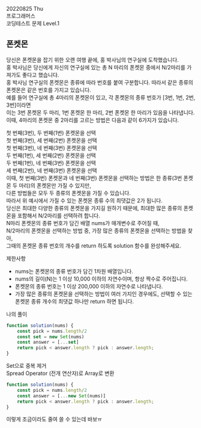 20220825 Thu  
프로그래머스  
코딩테스트 문제 Level.1  

폰켓몬
---
당신은 폰켓몬을 잡기 위한 오랜 여행 끝에, 홍 박사님의 연구실에 도착했습니다.   
홍 박사님은 당신에게 자신의 연구실에 있는 총 N 마리의 폰켓몬 중에서 N/2마리를 가져가도 좋다고 했습니다.  
홍 박사님 연구실의 폰켓몬은 종류에 따라 번호를 붙여 구분합니다. 따라서 같은 종류의 폰켓몬은 같은 번호를 가지고 있습니다.  
예를 들어 연구실에 총 4마리의 폰켓몬이 있고, 각 폰켓몬의 종류 번호가 [3번, 1번, 2번, 3번]이라면  
이는 3번 폰켓몬 두 마리, 1번 폰켓몬 한 마리, 2번 폰켓몬 한 마리가 있음을 나타냅니다.  
이때, 4마리의 폰켓몬 중 2마리를 고르는 방법은 다음과 같이 6가지가 있습니다.  

첫 번째(3번), 두 번째(1번) 폰켓몬을 선택  
첫 번째(3번), 세 번째(2번) 폰켓몬을 선택  
첫 번째(3번), 네 번째(3번) 폰켓몬을 선택  
두 번째(1번), 세 번째(2번) 폰켓몬을 선택  
두 번째(1번), 네 번째(3번) 폰켓몬을 선택  
세 번째(2번), 네 번째(3번) 폰켓몬을 선택  
이때, 첫 번째(3번) 폰켓몬과 네 번째(3번) 폰켓몬을 선택하는 방법은 한 종류(3번 폰켓몬 두 마리)의 폰켓몬만 가질 수 있지만,  
다른 방법들은 모두 두 종류의 폰켓몬을 가질 수 있습니다.  
따라서 위 예시에서 가질 수 있는 폰켓몬 종류 수의 최댓값은 2가 됩니다.  
당신은 최대한 다양한 종류의 폰켓몬을 가지길 원하기 때문에, 최대한 많은 종류의 폰켓몬을 포함해서 N/2마리를 선택하려 합니다.  
N마리 폰켓몬의 종류 번호가 담긴 배열 nums가 매개변수로 주어질 때,  
N/2마리의 폰켓몬을 선택하는 방법 중, 가장 많은 종류의 폰켓몬을 선택하는 방법을 찾아,  
그때의 폰켓몬 종류 번호의 개수를 return 하도록 solution 함수를 완성해주세요.  

제한사항  
- nums는 폰켓몬의 종류 번호가 담긴 1차원 배열입니다.  
- nums의 길이(N)는 1 이상 10,000 이하의 자연수이며, 항상 짝수로 주어집니다.  
- 폰켓몬의 종류 번호는 1 이상 200,000 이하의 자연수로 나타냅니다.  
- 가장 많은 종류의 폰켓몬을 선택하는 방법이 여러 가지인 경우에도, 선택할 수 있는 폰켓몬 종류 개수의 최댓값 하나만 return 하면 됩니다.  

나의 풀이
```jsx
function solution(nums) {
    const pick = nums.length/2
    const set = new Set(nums)
    const answer = [...set]
    return pick < answer.length ? pick : answer.length;
}
```
Set으로 중복 제거  
Spread Operator (전개 연산자)로 Array로 변환  

```jsx
function solution(nums) {
    const pick = nums.length/2
    const answer = [...new Set(nums)]
    return pick < answer.length ? pick : answer.length;
}
```
이렇게 조금이라도 줄여 쓸 수 있는데 바보ㅠ 

